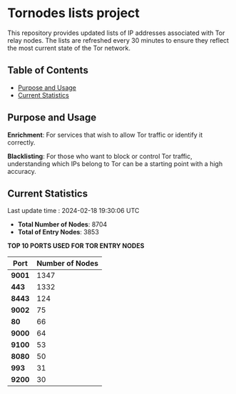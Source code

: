# Tornodes lists project

This repository provides updated lists of IP addresses associated with Tor relay nodes. The lists are refreshed every 30 minutes to ensure they reflect the most current state of the Tor network.

## Table of Contents

- [Purpose and Usage](#purpose-and-usage)
- [Current Statistics](#current-statistics)


## Purpose and Usage

**Enrichment**: For services that wish to allow Tor traffic or identify it correctly.

**Blacklisting**: For those who want to block or control Tor traffic, understanding which IPs belong to Tor can be a starting point with a high accuracy.

## Current Statistics

Last update time : 2024-02-18 19:30:06 UTC

- **Total Number of Nodes**: 8704
- **Total of Entry Nodes**: 3853

**TOP 10 PORTS USED FOR TOR ENTRY NODES**

| **Port** | **Number of Nodes** |
|------|-----------------|
| **9001**   | 1347  |
| **443**   | 1332  |
| **8443**   | 124  |
| **9002**   | 75  |
| **80**   | 66  |
| **9000**   | 64  |
| **9100**   | 53  |
| **8080**   | 50  |
| **993**   | 31  |
| **9200**   | 30  |

